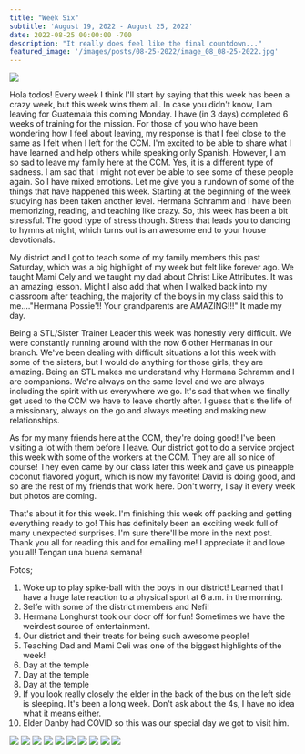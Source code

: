 ```yaml
---
title: "Week Six"
subtitle: 'August 19, 2022 - August 25, 2022'
date: 2022-08-25 00:00:00 -700
description: "It really does feel like the final countdown..."
featured_image: '/images/posts/08-25-2022/image_08_08-25-2022.jpg'
---
```

![](/images/posts/08-25-2022/image_08_08-25-2022.jpg)

Hola todos! Every week I think I'll start by saying that this week has been a crazy week, but this week wins them all. In case you didn't know, I am leaving for Guatemala this coming Monday. I have (in 3 days) completed 6 weeks of training for the mission.
For those of you who have been wondering how I feel about leaving, my response is that I feel close to the same as I felt when I left for the CCM. I'm excited to be able to share what I have learned and help others while speaking only Spanish. However, I am so sad to leave my family here at the CCM. Yes, it is a different type of sadness. I am sad that I might not ever be able to see some of these people again. So I have mixed emotions.
Let me give you a rundown of some of the things that have happened this week. Starting at the beginning of the week studying has been taken another level. Hermana Schramm and I have been memorizing, reading, and teaching like crazy. So, this week has been a bit stressful. The good type of stress though. Stress that leads you to dancing to hymns at night, which turns out is an awesome end to your house devotionals.

My district and I got to teach some of my family members this past Saturday, which was a big highlight of my week but felt like forever ago. We taught Mami Cely and we taught my dad about Christ Like Attributes.  It was an amazing lesson. Might I also add that when I walked back into my classroom after teaching, the majority of the boys in my class said this to me...."Hermana Possie'!! Your grandparents are AMAZING!!!" It made my day.

Being a STL/Sister Trainer Leader this week was honestly very difficult. We were constantly running around with the now 6 other Hermanas in our branch. We've been dealing with difficult situations a lot this week with some of the sisters, but I would do anything for those girls, they are amazing. Being an STL makes me understand why Hermana Schramm and I are companions. We're always on the same level and we are always including the spirit with us everywhere we go. It's sad that when we finally get used to the CCM we have to leave shortly after. I guess that's the life of a missionary, always on the go and always meeting and making new relationships.

As for my many friends here at the CCM, they're doing good! I've been visiting a lot with them before I leave. Our district got to do a service project this week with some of the workers at the CCM. They are all so nice of course! They even came by our class later this week and gave us pineapple coconut flavored yogurt, which is now my favorite! David is doing good, and so are the rest of my friends that work here. Don't worry, I say it every week but photos are coming.

That's about it for this week. I'm finishing this week off packing and getting everything ready to go! This has definitely been an exciting week full of many unexpected surprises. I'm sure there'll be more in the next post.
Thank you all for reading this and for emailing me! I appreciate it and love you all! Tengan una buena semana!

Fotos;
1. Woke up to play spike-ball with the boys in our district! Learned that I have a huge late reaction to a physical sport at 6 a.m. in the morning.
2. Selfe with some of the district members and Nefi!
3. Hermana Longhurst took our door off for fun! Sometimes we have the weirdest source of entertainment.
4. Our district and their treats for being such awesome people!
5. Teaching Dad and Mami Celi was one of the biggest highlights of the week!
6. Day at the temple
7. Day at the temple
8. Day at the temple
9. If you look really closely the elder in the back of the bus on the left side is sleeping. It's been a long week. Don't ask about the 4s, I have no idea what it means either.
10. Elder Danby had COVID so this was our special day we got to visit him.

<div class="gallery" data-columns="2">
    <img src="/images/posts/08-25-2022/image_01_08-25-2022.jpg">
    <img src="/images/posts/08-25-2022/image_02_08-25-2022.jpg">
    <img src="/images/posts/08-25-2022/image_03_08-25-2022.jpg">
    <img src="/images/posts/08-25-2022/image_04_08-25-2022.jpg">
    <img src="/images/posts/08-25-2022/image_05_08-25-2022.jpg">
    <img src="/images/posts/08-25-2022/image_06_08-25-2022.jpg">
    <img src="/images/posts/08-25-2022/image_07_08-25-2022.jpg">
    <img src="/images/posts/08-25-2022/image_08_08-25-2022.jpg">
    <img src="/images/posts/08-25-2022/image_09_08-25-2022.jpg">
    <img src="/images/posts/08-25-2022/image_10_08-25-2022.jpg">
</div>
